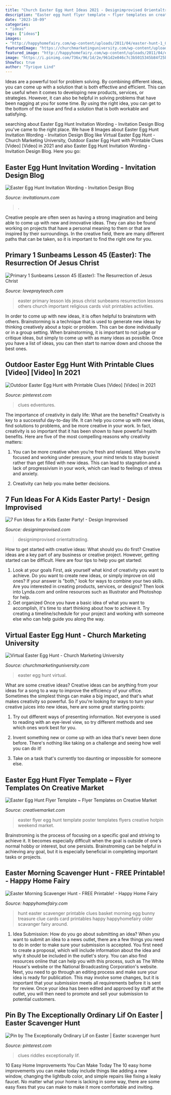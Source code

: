 ```yaml
---
title: "Church Easter Egg Hunt Ideas 2021 - Designimprovised Orientaltrading"
description: "Easter egg hunt flyer template ~ flyer templates on creative market"
date: "2023-10-09"
categories:
- "ideas"
tags: ["ideas"]
images:
- "http://happyhomefairy.com/wp-content/uploads/2011/04/easter-hunt-1_00011.jpg?w=1024"
featuredImage: "https://churchmarketinguniversity.com/wp-content/uploads/2020/03/virtual-easter-egg-hunt-cmu-scaled-e1585698400255.jpg"
featured_image: "http://happyhomefairy.com/wp-content/uploads/2011/04/easter-hunt-1_00011.jpg?w=1024"
image: "https://i.pinimg.com/736x/96/1d/2e/961d2e046c7c3b5015345b84f25bf0af.jpg"
ShowToc: true
author: "Tyrique Lind"
---
```



Ideas are a powerful tool for problem solving. By combining different ideas, you can come up with a solution that is both effective and efficient. This can be useful when it comes to developing new products, services, or strategies. However, it can also be helpful in solving problems that have been nagging at you for some time. By using the right idea, you can get to the bottom of the issue and find a solution that is both workable and satisfying.

	

		
searching about Easter Egg Hunt Invitation Wording - Invitation Design Blog you've came to the right place. We have 8 Images about Easter Egg Hunt Invitation Wording - Invitation Design Blog like Virtual Easter Egg Hunt - Church Marketing University, Outdoor Easter Egg Hunt with Printable Clues [Video] [Video] in 2021 and also Easter Egg Hunt Invitation Wording - Invitation Design Blog. Here you go:
		
    
## Easter Egg Hunt Invitation Wording - Invitation Design Blog

<img loading=lazy src="https://www.invitationurn.com/wp-content/uploads/2016/08/easter_egg_hunt_invitation_wording.jpg" onerror="this.onerror=null;this.src='https://tse3.mm.bing.net/th?id=OIP.oy4HcK8FcGiMr4-jv70GYQHaKX&amp;pid=15.1';" alt="Easter Egg Hunt Invitation Wording - Invitation Design Blog">

_Source: invitationurn.com_

>. 

	

Creative people are often seen as having a strong imagination and being able to come up with new and innovative ideas. They can also be found working on projects that have a personal meaning to them or that are inspired by their surroundings. In the creative field, there are many different paths that can be taken, so it is important to find the right one for you.

    
## Primary 1 Sunbeams Lesson 45 (Easter): The Resurrection Of Jesus Christ

<img loading=lazy src="https://s3-us-west-2.amazonaws.com/lpt-primary/Sunbeams/Lesson+45:+The+Resurrection+of+Jesus+Christ+/Sunbeams-45_Collage-3.jpg" onerror="this.onerror=null;this.src='https://tse1.mm.bing.net/th?id=OIP.GeATXfQAwJp-zsUIFxXE_wHaJL&amp;pid=15.1';" alt="Primary 1 Sunbeams Lesson 45 (Easter): The Resurrection of Jesus Christ">

_Source: loveprayteach.com_

>easter primary lesson lds jesus christ sunbeams resurrection lessons others church important religious cards visit printables activities. 

	

In order to come up with new ideas, it is often helpful to brainstorm with others. Brainstorming is a technique that is used to generate new ideas by thinking creatively about a topic or problem. This can be done individually or in a group setting. When brainstorming, it is important to not judge or critique ideas, but simply to come up with as many ideas as possible. Once you have a list of ideas, you can then start to narrow down and choose the best ones.

    
## Outdoor Easter Egg Hunt With Printable Clues [Video] [Video] In 2021

<img loading=lazy src="https://i.pinimg.com/736x/ed/5f/78/ed5f7891d38ab92a4de9929eb19df13b.jpg" onerror="this.onerror=null;this.src='https://tse1.mm.bing.net/th?id=OIP.MpqtvB_D256HvP6HkyA9IQHaHa&amp;pid=15.1';" alt="Outdoor Easter Egg Hunt with Printable Clues [Video] [Video] in 2021">

_Source: pinterest.com_

>clues edventures. 

	

The importance of creativity in daily life: What are the benefits?
Creativity is key to a successful day-to-day life. It can help you come up with new ideas, find solutions to problems, and be more creative in your work. In fact, creativity is so important that it has been shown to have powerful health benefits. Here are five of the most compelling reasons why creativity matters: 
1. You can be more creative when you’re fresh and relaxed. When you’re focused and working under pressure, your mind tends to stay busiest rather than get filled with new ideas. This can lead to stagnation and a lack of progressivism in your work, which can lead to feelings of stress and anxiety. 

2. Creativity can help you make better decisions.

    
## 7 Fun Ideas For A Kids Easter Party! - Design Improvised

<img loading=lazy src="https://designimprovised.com/wp-content/uploads/2016/03/kids-easter-party-ideas.jpg" onerror="this.onerror=null;this.src='https://tse3.mm.bing.net/th?id=OIP.wtquDBeMty4O7gUpnZPAkgHaKl&amp;pid=15.1';" alt="7 Fun Ideas for a Kids Easter Party! - Design Improvised">

_Source: designimprovised.com_

>designimprovised orientaltrading. 

	

How to get started with creative ideas: What should you do first?
Creative ideas are a key part of any business or creative project. However, getting started can be difficult. Here are four tips to help you get started:
1. Look at your goals 
First, ask yourself what kind of creativity you want to achieve. Do you want to create new ideas, or simply improve on old ones? If your answer is "both," look for ways to combine your two skills. Are you interested in creating products, services, or designs? Then look into Lynda.com and online resources such as Illustrator and Photoshop for help.
2. Get organized 
Once you have a basic idea of what you want to accomplish, it's time to start thinking about how to achieve it. Try creating a timeline/schedule for your project and working with someone else who can help guide you along the way.

    
## Virtual Easter Egg Hunt - Church Marketing University

<img loading=lazy src="https://churchmarketinguniversity.com/wp-content/uploads/2020/03/virtual-easter-egg-hunt-cmu-scaled-e1585698400255.jpg" onerror="this.onerror=null;this.src='https://tse3.mm.bing.net/th?id=OIP.sI5CcGC5oiWG73e5Cio7YgHaE8&amp;pid=15.1';" alt="Virtual Easter Egg Hunt - Church Marketing University">

_Source: churchmarketinguniversity.com_

>easter egg hunt virtual. 

	

What are some creative ideas?
Creative ideas can be anything from your ideas for a song to a way to improve the efficiency of your office. Sometimes the simplest things can make a big impact, and that's what makes creativity so powerful. So if you're looking for ways to turn your creative juices into new ideas, here are some great starting points: 
1. Try out different ways of presenting information. Not everyone is used to reading with an eye-level view, so try different methods and see which ones work best for you.

2. Invent something new or come up with an idea that's never been done before. There's nothing like taking on a challenge and seeing how well you can do it!

3. Take on a task that's currently too daunting or impossible for someone else.

    
## Easter Egg Hunt Flyer Template ~ Flyer Templates On Creative Market

<img loading=lazy src="https://d3ui957tjb5bqd.cloudfront.net/images/screenshots/products/38/387/387841/easter-egg-hunt-flyer-template-o.jpg?1425540319" onerror="this.onerror=null;this.src='https://tse4.mm.bing.net/th?id=OIP.lxJVSUAdcDzs93h6sL4WWQHaE7&amp;pid=15.1';" alt="Easter Egg Hunt Flyer Template ~ Flyer Templates on Creative Market">

_Source: creativemarket.com_

>easter flyer egg hunt template poster templates flyers creative hotpin weekend market. 

	

Brainstroming is the process of focusing on a specific goal and striving to achieve it. It becomes especially difficult when the goal is outside of one's normal hobby or interest, but one persists. Brainstroming can be helpful in achieving any goal, but it is especially beneficial in completing important tasks or projects.

    
## Easter Morning Scavenger Hunt - FREE Printable! - Happy Home Fairy

<img loading=lazy src="http://happyhomefairy.com/wp-content/uploads/2011/04/easter-hunt-1_00011.jpg?w=1024" onerror="this.onerror=null;this.src='https://tse1.mm.bing.net/th?id=OIP.Fzqqyjmg0LD2GKZGY_-hdgHaFu&amp;pid=15.1';" alt="Easter Morning Scavenger Hunt - FREE Printable! - Happy Home Fairy">

_Source: happyhomefairy.com_

>hunt easter scavenger printable clues basket morning egg bunny treasure clue cards card printables happy happyhomefairy older scavanger fairy around. 

	

1. Idea Submission: How do you go about submitting an idea?
When you want to submit an idea to a news outlet, there are a few things you need to do in order to make sure your submission is accepted. 
You first need to create a proposal, which will include information about the idea and why it should be included in the outlet's story. You can also find resources online that can help you with this process, such as The White House's website or the National Broadcasting Corporation's website. 
Next, you need to go through an editing process and make sure your idea is ready for publication. This may involve some changes, but it is important that your submission meets all requirements before it is sent for review. 
Once your idea has been edited and approved by staff at the outlet, you will then need to promote and sell your submission to potential customers.

    
## Pin By The Exceptionally Ordinary Lif On Easter | Easter Scavenger Hunt

<img loading=lazy src="https://i.pinimg.com/736x/96/1d/2e/961d2e046c7c3b5015345b84f25bf0af.jpg" onerror="this.onerror=null;this.src='https://tse1.mm.bing.net/th?id=OIP.8CJ_A_o_SDhvKG472B6L-QHaJ7&amp;pid=15.1';" alt="Pin by The Exceptionally Ordinary Lif on Easter | Easter scavenger hunt">

_Source: pinterest.com_

>clues riddles exceptionally lif. 

	

10 Easy Home Improvements You Can Make Today
The 10 easy home improvements you can make today include things like adding a new window, changing the lightbulb color, and simple repairs like fixing a leaky faucet. No matter what your home is lacking in some way, there are some easy fixes that you can make to make it more comfortable and inviting.


